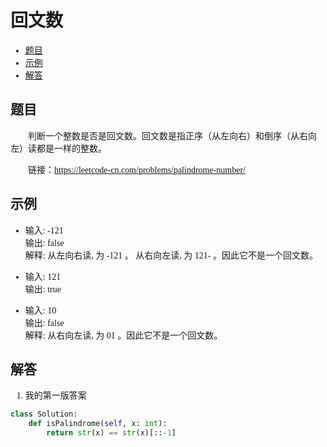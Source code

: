 <font face="微软雅黑">

# 回文数

- [题目](#题目)
- [示例](#示例)
- [解答](#解答)

## 题目
&emsp;&emsp;判断一个整数是否是回文数。回文数是指正序（从左向右）和倒序（从右向左）读都是一样的整数。<br/>

&emsp;&emsp;链接：https://leetcode-cn.com/problems/palindrome-number/

## 示例
* 输入: -121<br/>
输出: false<br/>
解释: 从左向右读, 为 -121 。 从右向左读, 为 121- 。因此它不是一个回文数。<br/>
* 输入: 121 <br/>
输出: true <br/>

* 输入: 10 <br/>
输出: false <br/>
解释: 从右向左读, 为 01 。因此它不是一个回文数。<br/>

## 解答

1. 我的第一版答案
```python
class Solution:
    def isPalindrome(self, x: int):
        return str(x) == str(x)[::-1]
```

</font>